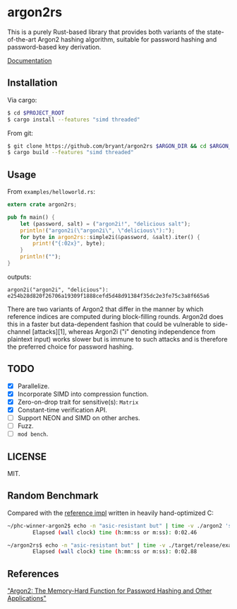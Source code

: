 argon2rs
========

This is a purely Rust-based library that provides both variants of the
state-of-the-art Argon2 hashing algorithm, suitable for password hashing and
password-based key derivation.

[Documentation](http://bryant.github.io/argon2rs/)

## Installation

Via cargo:

```bash
$ cd $PROJECT_ROOT
$ cargo install --features "simd threaded"
```

From git:

```bash
$ git clone https://github.com/bryant/argon2rs $ARGON_DIR && cd $ARGON_DIR
$ cargo build --features "simd threaded"
```

## Usage

From `examples/helloworld.rs`:

```rust
extern crate argon2rs;

pub fn main() {
    let (password, salt) = ("argon2i!", "delicious salt");
    println!("argon2i(\"argon2i\", \"delicious\"):");
    for byte in argon2rs::simple2i(&password, &salt).iter() {
        print!("{:02x}", byte);
    }
    println!("");
}
```

outputs:

```
argon2i("argon2i", "delicious"):
e254b28d820f26706a19309f1888cefd5d48d91384f35dc2e3fe75c3a8f665a6
```

There are two variants of Argon2 that differ in the manner by which reference
indices are computed during block-filling rounds. Argon2d does this in a faster
but data-dependent fashion that could be vulnerable to side-channel [attacks][1],
whereas Argon2i ("i" denoting independence from plaintext input) works slower
but is immune to such attacks and is therefore the preferred choice for password
hashing.

## TODO

- [x] Parallelize.
- [x] Incorporate SIMD into compression function.
- [x] Zero-on-drop trait for sensitive(s): `Matrix`
- [x] Constant-time verification API.
- [ ] Support NEON and SIMD on other arches.
- [ ] Fuzz.
- [ ] `mod bench`.

## LICENSE

MIT.

## Random Benchmark

Compared with the [reference impl](https://github.com/p-h-c/phc-winner-argon2)
written in heavily hand-optimized C:

```bash
~/phc-winner-argon2$ echo -n "asic-resistant but" | time -v ./argon2 'still fast' -t 80 -m 16 -p 9 2>&1 > /dev/null | grep 'wall clock'
        Elapsed (wall clock) time (h:mm:ss or m:ss): 0:02.46

~/argon2rs$ echo -n "asic-resistant but" | time -v ./target/release/examples/cli 80 9 16 'still fast' 2>&1 > /dev/null | grep 'wall clock'
        Elapsed (wall clock) time (h:mm:ss or m:ss): 0:02.88
```

## References

["Argon2: The Memory-Hard Function for Password Hashing and Other
Applications"](https://github.com/P-H-C/phc-winner-argon2/raw/master/argon2-specs.pdf)
